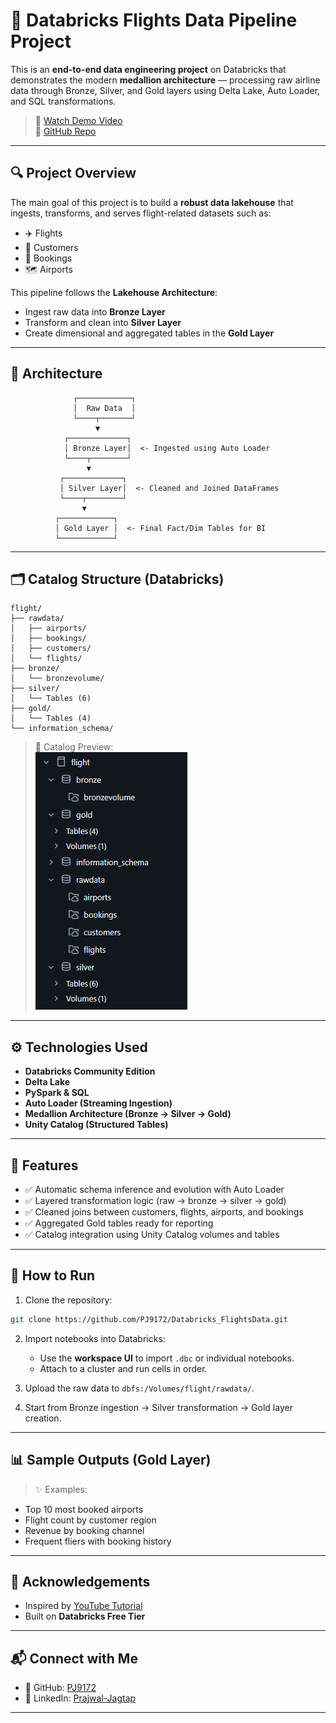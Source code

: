 
# 🛫 Databricks Flights Data Pipeline Project

This is an **end-to-end data engineering project** on Databricks that demonstrates the modern **medallion architecture** — processing raw airline data through Bronze, Silver, and Gold layers using Delta Lake, Auto Loader, and SQL transformations.

> 🎥 [Watch Demo Video](https://youtu.be/vT7Oeu7WqHg?si=ujHz9mqmH2TD_l3H)  
> 📂 [GitHub Repo](https://github.com/PJ9172/Databricks_FlightsData.git)

---

## 🔍 Project Overview

The main goal of this project is to build a **robust data lakehouse** that ingests, transforms, and serves flight-related datasets such as:

- ✈️ Flights
- 🧑 Customers
- 🧾 Bookings
- 🗺️ Airports

This pipeline follows the **Lakehouse Architecture**:
- Ingest raw data into **Bronze Layer**
- Transform and clean into **Silver Layer**
- Create dimensional and aggregated tables in the **Gold Layer**

---

## 🧱 Architecture

```
              ┌────────────┐
              │  Raw Data  │
              └────┬───────┘
                   ▼
            ┌─────────────┐
            │ Bronze Layer│  <- Ingested using Auto Loader
            └────┬────────┘
                 ▼
           ┌─────────────┐
           │ Silver Layer│  <- Cleaned and Joined DataFrames
           └────┬────────┘
                ▼
          ┌────────────┐
          │ Gold Layer │  <- Final Fact/Dim Tables for BI
          └────────────┘
```

---

## 🗂️ Catalog Structure (Databricks)

```
flight/
├── rawdata/
│   ├── airports/
│   ├── bookings/
│   ├── customers/
│   └── flights/
├── bronze/
│   └── bronzevolume/
├── silver/
│   └── Tables (6)
├── gold/
│   └── Tables (4)
└── information_schema/
```

> 📸 Catalog Preview:  
![Catalog Screenshot](./Screenshots/catalog.png)

---

## ⚙️ Technologies Used

- **Databricks Community Edition**
- **Delta Lake**
- **PySpark & SQL**
- **Auto Loader (Streaming Ingestion)**
- **Medallion Architecture (Bronze → Silver → Gold)**
- **Unity Catalog (Structured Tables)**

---

## 📌 Features

- ✅ Automatic schema inference and evolution with Auto Loader
- ✅ Layered transformation logic (raw → bronze → silver → gold)
- ✅ Cleaned joins between customers, flights, airports, and bookings
- ✅ Aggregated Gold tables ready for reporting
- ✅ Catalog integration using Unity Catalog volumes and tables

---

## 🚀 How to Run

1. Clone the repository:

```bash
git clone https://github.com/PJ9172/Databricks_FlightsData.git
```

2. Import notebooks into Databricks:
   - Use the **workspace UI** to import `.dbc` or individual notebooks.
   - Attach to a cluster and run cells in order.

3. Upload the raw data to `dbfs:/Volumes/flight/rawdata/`.

4. Start from Bronze ingestion → Silver transformation → Gold layer creation.

---

## 📊 Sample Outputs (Gold Layer)

> ✨ Examples:
- Top 10 most booked airports
- Flight count by customer region
- Revenue by booking channel
- Frequent fliers with booking history

---

## 🙏 Acknowledgements

- Inspired by [YouTube Tutorial](https://youtu.be/vT7Oeu7WqHg?si=ujHz9mqmH2TD_l3H)
- Built on **Databricks Free Tier**

---

## 📬 Connect with Me

- 🔗 GitHub: [PJ9172](https://github.com/PJ9172)
- 💼 LinkedIn: [Prajwal-Jagtap](www.linkedin.com/in/prajwal-jagtap)

---
